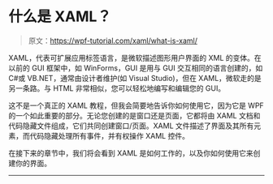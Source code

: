 # 什么是 XAML？

> 原文：<https://wpf-tutorial.com/xaml/what-is-xaml/>

XAML，代表可扩展应用标签语言，是微软描述图形用户界面的 XML 的变体。在以前的 GUI 框架中，如 WinForms，GUI 是用与 GUI 交互相同的语言创建的，如 C#或 VB.NET，通常由设计者维护(如 Visual Studio)，但在 XAML，微软走的是另一条路。与 HTML 非常相似，您可以轻松地编写和编辑您的 GUI。

这不是一个真正的 XAML 教程，但我会简要地告诉你如何使用它，因为它是 WPF 的一个如此重要的部分。无论您创建的是窗口还是页面，它都将由 XAML 文档和代码隐藏文件组成，它们共同创建窗口/页面。XAML 文件描述了界面及其所有元素，而代码隐藏处理所有事件，并有权操作 XAML 控件。

在接下来的章节中，我们将会看到 XAML 是如何工作的，以及你如何使用它来创建你的界面。

* * *
